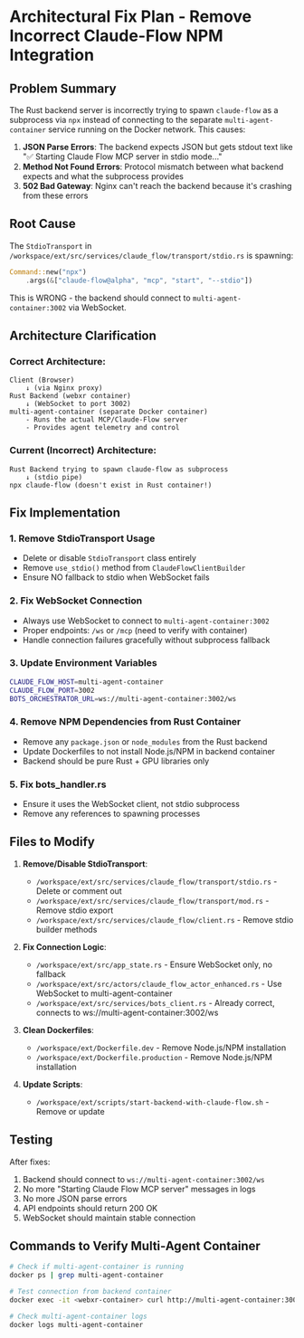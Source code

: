 # Architectural Fix Plan - Remove Incorrect Claude-Flow NPM Integration

## Problem Summary

The Rust backend server is incorrectly trying to spawn `claude-flow` as a subprocess via `npx` instead of connecting to the separate `multi-agent-container` service running on the Docker network. This causes:

1. **JSON Parse Errors**: The backend expects JSON but gets stdout text like "✅ Starting Claude Flow MCP server in stdio mode..."
2. **Method Not Found Errors**: Protocol mismatch between what backend expects and what the subprocess provides
3. **502 Bad Gateway**: Nginx can't reach the backend because it's crashing from these errors

## Root Cause

The `StdioTransport` in `/workspace/ext/src/services/claude_flow/transport/stdio.rs` is spawning:
```rust
Command::new("npx")
    .args(&["claude-flow@alpha", "mcp", "start", "--stdio"])
```

This is WRONG - the backend should connect to `multi-agent-container:3002` via WebSocket.

## Architecture Clarification

### Correct Architecture:
```
Client (Browser) 
    ↓ (via Nginx proxy)
Rust Backend (webxr container)
    ↓ (WebSocket to port 3002)
multi-agent-container (separate Docker container)
    - Runs the actual MCP/Claude-Flow server
    - Provides agent telemetry and control
```

### Current (Incorrect) Architecture:
```
Rust Backend trying to spawn claude-flow as subprocess
    ↓ (stdio pipe)
npx claude-flow (doesn't exist in Rust container!)
```

## Fix Implementation

### 1. Remove StdioTransport Usage
- Delete or disable `StdioTransport` class entirely
- Remove `use_stdio()` method from `ClaudeFlowClientBuilder`
- Ensure NO fallback to stdio when WebSocket fails

### 2. Fix WebSocket Connection
- Always use WebSocket to connect to `multi-agent-container:3002`
- Proper endpoints: `/ws` or `/mcp` (need to verify with container)
- Handle connection failures gracefully without subprocess fallback

### 3. Update Environment Variables
```bash
CLAUDE_FLOW_HOST=multi-agent-container
CLAUDE_FLOW_PORT=3002
BOTS_ORCHESTRATOR_URL=ws://multi-agent-container:3002/ws
```

### 4. Remove NPM Dependencies from Rust Container
- Remove any `package.json` or `node_modules` from the Rust backend
- Update Dockerfiles to not install Node.js/NPM in backend container
- Backend should be pure Rust + GPU libraries only

### 5. Fix bots_handler.rs
- Ensure it uses the WebSocket client, not stdio subprocess
- Remove any references to spawning processes

## Files to Modify

1. **Remove/Disable StdioTransport**:
   - `/workspace/ext/src/services/claude_flow/transport/stdio.rs` - Delete or comment out
   - `/workspace/ext/src/services/claude_flow/transport/mod.rs` - Remove stdio export
   - `/workspace/ext/src/services/claude_flow/client.rs` - Remove stdio builder methods

2. **Fix Connection Logic**:
   - `/workspace/ext/src/app_state.rs` - Ensure WebSocket only, no fallback
   - `/workspace/ext/src/actors/claude_flow_actor_enhanced.rs` - Use WebSocket to multi-agent-container
   - `/workspace/ext/src/services/bots_client.rs` - Already correct, connects to ws://multi-agent-container:3002/ws

3. **Clean Dockerfiles**:
   - `/workspace/ext/Dockerfile.dev` - Remove Node.js/NPM installation
   - `/workspace/ext/Dockerfile.production` - Remove Node.js/NPM installation

4. **Update Scripts**:
   - `/workspace/ext/scripts/start-backend-with-claude-flow.sh` - Remove or update

## Testing

After fixes:
1. Backend should connect to `ws://multi-agent-container:3002/ws`
2. No more "Starting Claude Flow MCP server" messages in logs
3. No more JSON parse errors
4. API endpoints should return 200 OK
5. WebSocket should maintain stable connection

## Commands to Verify Multi-Agent Container

```bash
# Check if multi-agent-container is running
docker ps | grep multi-agent-container

# Test connection from backend container
docker exec -it <webxr-container> curl http://multi-agent-container:3002/health

# Check multi-agent-container logs
docker logs multi-agent-container
```
